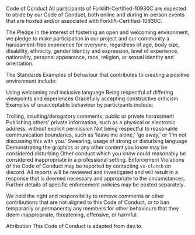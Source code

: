 Code of Conduct
All participants of Forklift-Certified-10930C are expected to abide by our Code of Conduct, both online and during in-person events that are hosted and/or associated with Forklift-Certified-10930C.

The Pledge
In the interest of fostering an open and welcoming environment, we pledge to make participation in our project and our community a harassment-free experience for everyone, regardless of age, body size, disability, ethnicity, gender identity and expression, level of experience, nationality, personal appearance, race, religion, or sexual identity and orientation.

The Standards
Examples of behaviour that contributes to creating a positive environment include:

Using welcoming and inclusive language
Being respectful of differing viewpoints and experiences
Gracefully accepting constructive criticism
Examples of unacceptable behaviour by participants include:

Trolling, insulting/derogatory comments, public or private harassment
Publishing others' private information, such as a physical or electronic address, without explicit permission
Not being respectful to reasonable communication boundaries, such as 'leave me alone,' 'go away,' or 'I’m not discussing this with you.'
Swearing, usage of strong or disturbing language
Demonstrating the graphics or any other content you know may be considered disturbing
Other conduct which you know could reasonably be considered inappropriate in a professional setting.
Enforcement
Violations of the Code of Conduct may be reported by contacting `vx-clutch` on discord. All reports will be reviewed and investigated and will result in a response that is deemed necessary and appropriate to the circumstances. Further details of specific enforcement policies may be posted separately.

We hold the right and responsibility to remove comments or other contributions that are not aligned to this Code of Conduct, or to ban temporarily or permanently any members for other behaviours that they deem inappropriate, threatening, offensive, or harmful.

Attribution
This Code of Conduct is adapted from dev.to.
